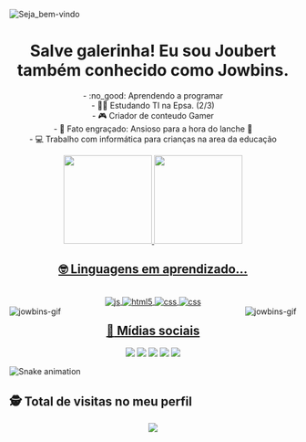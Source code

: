 <img max-width="100%" align="center" alt="Seja_bem-vindo" src="https://media.discordapp.net/attachments/938245863451553833/948712720830697542/jowbins.png?width=996&height=272"></a>

# <div align="center">Salve galerinha! Eu sou Joubert também conhecido como Jowbins. </div>

<div>
  <p>
  <div align="center"> - :no_good: Aprendendo a programar </div>
<div align="center"> - 👨‍🎓 Estudando TI na Epsa. (2/3) </div>
  <div align="center"> - 🎮 Criador de conteudo Gamer </div>
<div align="center"> - 🎈 Fato engraçado: Ansioso para a hora do lanche 🍔 </div>
<div align="center"> - 💻 Trabalho com informática para crianças na area da educação </div>
  </p>
</div>

<div>
<div align="center">
  <a href="https://linktr.ee/jowbins">
  <img height="155em" src="https://github-readme-stats.vercel.app/api?username=jowbins&show_icons=true&theme=tokyonight&include_all_commits=true&count_private=true"/>
  <img height="155em" src="https://github-readme-stats.vercel.app/api/top-langs/?username=jowbins&layout=compact&langs_count=16&theme=tokyonight"/>
  </div>
 </div>
  

<div style="display: inline_block">

  ## <div align="center">🤓 Linguagens em aprendizado... 
<br>
 <div align="center">
  <img align="center" alt="js" src="https://img.shields.io/badge/JavaScript-F7DF1E?style=for-the-badge&logo=javascript&logoColor=black" />
  <img align="center" alt="html5" src="https://img.shields.io/badge/HTML5-E34F26?style=for-the-badge&logo=html5&logoColor=white" />
  <img align="center" alt="css" src="https://img.shields.io/badge/CSS3-1572B6?style=for-the-badge&logo=css3&logoColor=white" />
  <img align="center" alt="css" src="https://img.shields.io/badge/Bootstrap-563D7C?style=for-the-badge&logo=bootstrap&logoColor=white" />
 </div>
  
  <img align="right" alt="jowbins-gif" src="https://media.discordapp.net/attachments/938245863451553833/943964734728835153/aaaasssss-unscreen.gif">
  <img align="left" alt="jowbins-gif" src="https://cdn.discordapp.com/attachments/938245863451553833/944397421289549824/solta-o-som-1--unscreen.gif">
</div>

  ## <div align="center"> :dart: Mídias sociais </div>
  
  <div>
    <div align="center">
  <a href="https://www.youtube.com/c/jowbins" target="_blank"><img src="https://img.shields.io/badge/YouTube-FF0000?style=for-the-badge&logo=youtube&logoColor=white" target="_blank"></a>
  <a href="https://instagram.com/rafaballerini" target="_blank"><img src="https://img.shields.io/badge/-Instagram-%23E4405F?style=for-the-badge&logo=instagram&logoColor=white" target="_blank"></a>
 	<a href="https://www.twitch.tv/jowbins" target="_blank"><img src="https://img.shields.io/badge/Twitch-9146FF?style=for-the-badge&logo=twitch&logoColor=white" target="_blank"></a>
 <a href="https://discord.com/invite/ajKSHcchQc" target="_blank"><img src="https://img.shields.io/badge/Discord-7289DA?style=for-the-badge&logo=discord&logoColor=white" target="_blank"></a> 
  <a href = "joubert.bim@gmail.com"><img src="https://img.shields.io/badge/Gmail-D14836?style=for-the-badge&logo=gmail&logoColor=white" target="_blank"></a>
    </div>

    
  ![Snake animation](https://github.com/jowbins/jowbins/blob/output/github-contribution-grid-snake.svg)
</div>

<p align="center"> 

 ## :detective: Total de visitas no meu perfil <br>
 <p align="center"> 
   <img alingn="center" src="https://profile-counter.glitch.me/jowbins/count.svg" />
 </p>

</p>
